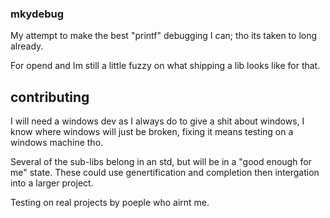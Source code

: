 ### mkydebug

My attempt to make the best "printf" debugging I can; tho its taken to long already.

For opend and Im still a little fuzzy on what shipping a lib looks like for that.

## contributing

I will need a windows dev as I always do to give a shit about windows, I know where windows will just be broken, fixing it means testing on a windows machine tho.

Several of the sub-libs belong in an std, but will be in a "good enough for me" state. These could use genertification and completion then intergation into a larger project.

Testing on real projects by poeple who airnt me.
